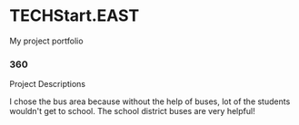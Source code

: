 # TECHStart.EAST
My project portfolio

### 360
<script src='//vizor.io/static/scripts/vizor-360-embed.js' data-vizorurl='//vizor.io/embed/joshuaparrales2020/the-project'></script> 

Project Descriptions 

I chose the bus area because without the help of buses,  lot of the students wouldn't get to school. The school district buses are very helpful!


